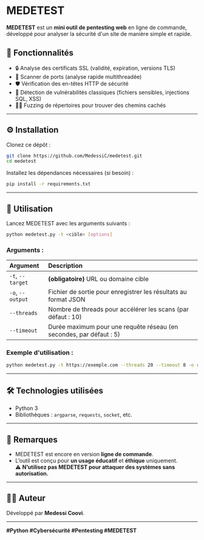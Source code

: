 # MEDETEST

**MEDETEST** est un **mini outil de pentesting web** en ligne de commande, développé pour analyser la sécurité d'un site de manière simple et rapide.

## 🎯 Fonctionnalités
- 🔒 Analyse des certificats SSL (validité, expiration, versions TLS)
- 📡 Scanner de ports (analyse rapide multithreadée)
- 🛡️ Vérification des en-têtes HTTP de sécurité
- 🚨 Détection de vulnérabilités classiques (fichiers sensibles, injections SQL, XSS)
- 🕵️‍♂️ Fuzzing de répertoires pour trouver des chemins cachés

---

## ⚙️ Installation

Clonez ce dépôt :

```bash
git clone https://github.com/MedessiC/medetest.git
cd medetest
```

Installez les dépendances nécessaires (si besoin) :

```bash
pip install -r requirements.txt
```

---

## 🚀 Utilisation

Lancez MEDETEST avec les arguments suivants :

```bash
python medetest.py -t <cible> [options]
```

### Arguments :

| Argument | Description |
|:---------|:------------|
| `-t`, `--target` | **(obligatoire)** URL ou domaine cible |
| `-o`, `--output` | Fichier de sortie pour enregistrer les résultats au format JSON |
| `--threads` | Nombre de threads pour accélérer les scans (par défaut : 10) |
| `--timeout` | Durée maximum pour une requête réseau (en secondes, par défaut : 5) |

### Exemple d'utilisation :

```bash
python medetest.py -t https://exemple.com --threads 20 --timeout 8 -o resultat.json
```

---

## 🛠️ Technologies utilisées

- Python 3
- Bibliothèques : `argparse`, `requests`, `socket`, etc.

---

## 📌 Remarques

- MEDETEST est encore en version **ligne de commande**.
- L’outil est conçu pour **un usage éducatif** et **éthique** uniquement.  
  ⚠️ **N’utilisez pas MEDETEST pour attaquer des systèmes sans autorisation.**

---

## 🧑‍💻 Auteur

Développé par **Medessi Coovi**.

---

**#Python #Cybersécurité #Pentesting #MEDETEST**

